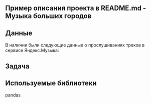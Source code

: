 ## Пример описания проекта в README.md - Музыка больших городов
## Данные
В наличии были следующие данные о прослушиваниях треков в сервисе Яндекс.Музыка:

## Задача

## Используемые библиотеки
pandas

